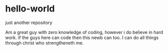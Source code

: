 # hello-world
just another repository


Am a great guy with zero knowledge of coding, however i do believe in hard work. if the guys here can code then this newb can too. I can do all things through christ who strengtheneth me.
